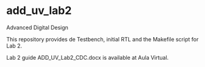 # add_uv_lab2

Advanced Digital Design

This repository provides de Testbench, initial RTL and the Makefile script for Lab 2.

Lab 2 guide ADD_UV_Lab2_CDC.docx is available at Aula Virtual.
